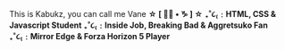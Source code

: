 This is Kabukz, you can call me Vane
     **☆ [ 🏳️‍🌈 • ♑ ] ☆**
**₊˚૮₍﹕HTML, CSS & Javascript Student**
**₊˚૮₍﹕Inside Job, Breaking Bad & Aggretsuko Fan**
**₊˚૮₍﹕Mirror Edge & Forza Horizon 5 Player**

<!---
KabukzDev/KabukzDev is a ✨ special ✨ repository because its `README.md` (this file) appears on your GitHub profile.
You can click the Preview link to take a look at your changes.
--->
